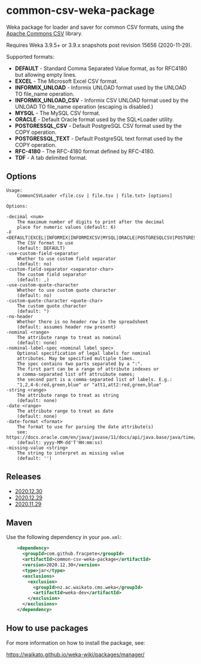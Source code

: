 # common-csv-weka-package

Weka package for loader and saver for common CSV formats, using the 
[Apache Commons CSV](https://commons.apache.org/proper/commons-csv/) library.

Requires Weka 3.9.5+ or 3.9.x snapshots post revision 15656 (2020-11-29).

Supported formats:

* **DEFAULT** - Standard Comma Separated Value format, as for RFC4180 but allowing empty lines.
* **EXCEL** - The Microsoft Excel CSV format.
* **INFORMIX_UNLOAD** - Informix UNLOAD format used by the UNLOAD TO file_name operation.
* **INFORMIX_UNLOAD_CSV** - Informix CSV UNLOAD format used by the UNLOAD TO file_name operation (escaping is disabled.)
* **MYSQL** - The MySQL CSV format.
* **ORACLE** - Default Oracle format used by the SQL*Loader utility.
* **POSTGRESSQL_CSV** - Default PostgreSQL CSV format used by the COPY operation.
* **POSTGRESSQL_TEXT** - Default PostgreSQL text format used by the COPY operation.
* **RFC-4180** - The RFC-4180 format defined by RFC-4180.
* **TDF** - A tab delimited format.

## Options

```
Usage:
	CommonCSVLoader <file.csv | file.tsv | file.txt> [options]

Options:

-decimal <num>
	The maximum number of digits to print after the decimal
	place for numeric values (default: 6)
-F <DEFAULT|EXCEL|INFORMIX|INFORMIXCSV|MYSQL|ORACLE|POSTGRESQLCSV|POSTGRESQLTXT|RFC4180|TDF>
	The CSV format to use
	(default: DEFAULT)
-use-custom-field-separator
	Whether to use custom field separator
	(default: no)
-custom-field-separator <separator-char>
	The custom field separator
	(default: ,)
-use-custom-quote-character
	Whether to use custom quote character
	(default: no)
-custom-quote-character <quote-char>
	The custom quote character
	(default: ")
-no-header
	Whether there is no header row in the spreadsheet
	(default: assumes header row present)
-nominal <range>
	The attribute range to treat as nominal
	(default: none)
-nominal-label-spec <nominal label spec>
	Optional specification of legal labels for nominal
	attributes. May be specified multiple times.
	The spec contains two parts separated by a ":".
	The first part can be a range of attribute indexes or
	a comma-separated list off attruibute names;
	the second part is a comma-separated list of labels. E.g.:
	"1,2,4-6:red,green,blue" or "att1,att2:red,green,blue"
-string <range>
	The attribute range to treat as string
	(default: none)
-date <range>
	The attribute range to treat as date
	(default: none)
-date-format <format>
	The format to use for parsing the date attribute(s)
	see: https://docs.oracle.com/en/java/javase/11/docs/api/java.base/java/time/format/DateTimeFormatter.html
	(default: yyyy-MM-dd'T'HH:mm:ss)
-missing-value <string>
	The string to interpret as missing value
	(default: '')
```

## Releases

* [2020.12.30](https://github.com/fracpete/common-csv-weka-package/releases/download/v2020.12.30/common-csv-2020.12.30.zip)
* [2020.12.29](https://github.com/fracpete/common-csv-weka-package/releases/download/v2020.12.29/common-csv-2020.12.29.zip)
* [2020.11.29](https://github.com/fracpete/common-csv-weka-package/releases/download/v2020.11.29/common-csv-2020.11.29.zip)


## Maven

Use the following dependency in your `pom.xml`:

```xml
    <dependency>
      <groupId>com.github.fracpete</groupId>
      <artifactId>common-csv-weka-package</artifactId>
      <version>2020.12.30</version>
      <type>jar</type>
      <exclusions>
        <exclusion>
          <groupId>nz.ac.waikato.cms.weka</groupId>
          <artifactId>weka-dev</artifactId>
        </exclusion>
      </exclusions>
    </dependency>
```


## How to use packages

For more information on how to install the package, see:

https://waikato.github.io/weka-wiki/packages/manager/


